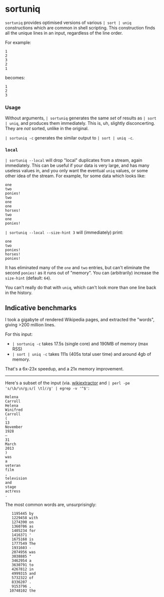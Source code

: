# sortuniq

`sortuniq` provides optimised versions of various `| sort | uniq`
constructions which are common in shell scripting. This construction
finds all the unique lines in an input, regardless of the line order.

For example:
```
1
2
3
2
1
```

becomes:

```
1
2
3
```


### Usage

Without arguments, `| sortuniq` generates the same *set* of results
as `| sort | uniq`, and produces them immediately. This is, uh,
slightly disconcerting. They are *not* sorted, unlike in the original.

`| sortuniq -c` generates the similar output to `| sort | uniq -c`.


### `local`

`| sortuniq --local` will drop "local" duplicates from a stream, again
immediately. This can be useful if your data is very large, and has many
useless values in, and you only want the eventual `uniq` values, or some
other idea of the stream. For example, for some data which looks like:

```
one
two
ponies!
two
one
one
horses!
two
one
ponies!
```

`| sortuniq --local --size-hint 3` will (immediately) print:

```
one
two
ponies!
horses!
ponies!
```

It has eliminated many of the `one` and `two` entries, but can't
eliminate the second `ponies!` as it runs out of "memory". You can
(arbitrarily) increase the `size-hint` (default: `64`).

You can't really do that with `uniq`, which can't look more than
one line back in the history.


## Indicative benchmarks

I took a gigabyte of rendered Wikipedia pages, and extracted the "words",
giving >200 million lines.

For this input:

 * `| sortuniq -c` takes 17.5s (single core) and 190MB of memory (max RSS)
 * `| sort | uniq -c` takes 111s (405s total user time) and around 4gb of memory.

That's a 6x-23x speedup, and a 21x memory improvement.

---

Here's a subset of the input (via. [wikiextractor](https://github.com/attardi/wikiextractor)
and `| perl -pe 's/\b/\n/g;s/[ \t]//g' | egrep -v '^$'`:

```
Helena
Carroll
Helena
Winifred
Carroll
(
13
November
1928
–
31
March
2013
)
was
a
veteran
film
,
television
and
stage
actress
.
```

The most common words are, unsurprisingly:

```
   1195445 by
   1229458 with
   1274390 on
   1360706 as
   1405234 for
   1416371 '
   1675168 is
   1777549 The
   1931603 -
   2074956 was
   3038885 "
   3462954 a
   3630791 to
   4267812 in
   4999315 and
   5732322 of
   8336207 .
   9153796 ,
  10748102 the
```
